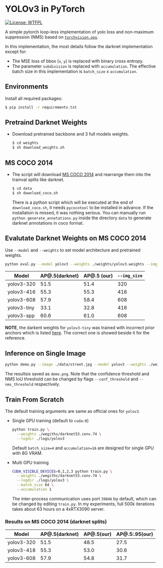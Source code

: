 # YOLOv3 in PyTorch

[![License: WTFPL](https://img.shields.io/badge/License-WTFPL-brightgreen.svg)](http://www.wtfpl.net/about/)

A simple pytorch loop-less implementation of yolo loss and non-maximum
suppression (NMS) based on [`torchvision.ops`](https://pytorch.org/vision/stable/ops.html).

In this implementation, the most details follow the darknet implementation
except for:
- The MSE loss of bbox (`x`, `y`) is replaced with binary cross entropy.
- The parameter `subdivision` is replaced with `accumulation`. The effective
batch size in this implementation is `batch_size` x `accumulation`.


## Environments
Install all required packages:
```bash
$ pip install -r requirements.txt
```

## Pretraind Darknet Weights
- Download pretrained backbone and 3 full models weights.
  ```bash
  $ cd weights
  $ sh download_weights.sh
  ```

## MS COCO 2014
- The script will download [MS COCO 2014](https://cocodataset.org/#download)
and rearrange them into the trainval splits like darknet.
  ```bash
  $ cd data
  $ sh download_coco.sh
  ```
  There is a python script which will be executed at the end of
  `download_coco.sh`, it needs `pycocotool` to be installed in advance. If the installation is missed, it was nothing serious. You can manually run `python generate_annotations.py` inside the directory `data` to generate darknet annotations in coco format.

## Evalutate Darknet Weights on MS COCO 2014

Use `--model` and `--weights` to set model architecture and pretrained weights.
```bash
python eval.py --model yolov3 --weights ./weights/yolov3.weights --img_size 416
```

|Model      |AP@.5(darknet)|AP@.5 (our)|`--img_size`|
|-----------|--------------|-----------|------------|
|yolov3-320 |51.5          |51.4       |320         |
|yolov3-416 |55.3          |55.3       |416         |
|yolov3-608 |57.9          |58.4       |608         |
|yolov3-tiny|33.1          |32.8       |416         |
|yolov3-spp |60.6          |61.0       |608         |

**NOTE**, the darkent weights for `yolov3-tiny` was trained with incorrect prior anchors which is listed
[here](https://github.com/w86763777/pytorch-simple-yolov3/blob/master/yolov3/models/__init__.py#L280).
The correct one is showed beside it for the reference.

## Inference on Single Image
```bash
python demo.py --image ./data/street.jpg --model yolov3 --weights ./weights/yolov3.weights --img_size 418
```
The resultsis saved as `demo.png`.
Note that the confidence threshold and NMS IoU threshold can be changed by
flags `--conf_threshold` and `--nms_threshold` respectively.

## Train From Scratch

The default training arguments are same as official ones for `yolov3`.

- Single GPU training (default to `cuda:0`)
  ```bash
  python train.py \
    --weights ./wegiths/darknet53.conv.74 \
    --logdir ./logs/yolov3
  ```
  Default `batch_size=4` and `accumulation=16` are designed for single GPU with
  8G VRAM.

- Multi GPU training
  ```bash
  CUDA_VISIBLE_DEVICES=0,1,2,3 python train.py \
    --weights ./wegiths/darknet53.conv.74 \
    --logdir ./logs/yolov3 \
    --batch_size 64 \
    --accumulation 1
  ```
  The inter-process communication uses port `39846` by default, which can be
  changed by editing `train.py`. In my experiments, full 500k iterations takes
  about 63 hours on a 4xRTX3090 server.

### Results on MS COCO 2014 (darknet splits)

|Model     |AP@.5(darknet)|AP@.5(our)|AP@.5:.95(our)|
|----------|--------------|----------|--------------|
|yolov3-320|51.5          |48.5      |27.5          |
|yolov3-418|55.3          |53.0      |30.6          |
|yolov3-608|57.9          |54.8      |31.7          |